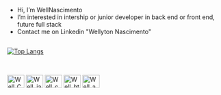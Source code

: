 - Hi, I’m WellNascimento
- I’m interested in intership or junior developer in back end or front end, future full stack
- Contact me on Linkedin "Wellyton Nascimento"
##
[![Top Langs](https://github-readme-stats.vercel.app/api/top-langs/?username=wellnascimento&layout=compact)](https://github.com/wellnascimento/github-readme-stats)
##
<div style="display: inline_block"><br>
<img align="center" alt="Well_C#" height="30" width="40" src="https://cdn.jsdelivr.net/gh/devicons/devicon/icons/csharp/csharp-original.svg">
<img align="center" alt="Well_java" height="30" width="40" src="https://img.shields.io/badge/Java-ED8B00?style=for-the-badge&logo=openjdk&logoColor=white">
<img align="center" alt="Well_css" height="30" width="40" src="https://img.shields.io/badge/CSS-239120?&style=for-the-badge&logo=css3&logoColor=white">
<img align="center" alt="Well_html" height="30" width="40" src="https://img.shields.io/badge/HTML-239120?style=for-the-badge&logo=html5&logoColor=white">
<img align="center" alt="Well_android" height="30" width="40" src="https://cdn.jsdelivr.net/gh/devicons/devicon/icons/android/android-original.svg">
</div>


